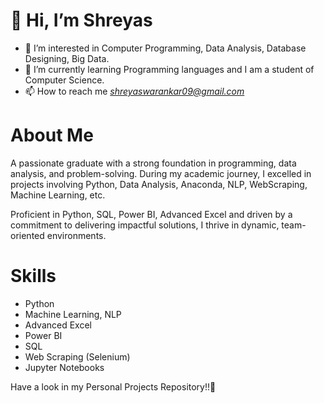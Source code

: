 # 👋 Hi, I’m Shreyas
- 👀 I’m interested in Computer Programming, Data Analysis, Database Designing, Big Data.
- 🌱 I’m currently learning Programming languages and I am a student of Computer Science.
- 📫 How to reach me *shreyaswarankar09@gmail.com*

# About Me
A passionate graduate with a strong foundation in programming, data analysis, and problem-solving. During my academic journey, I excelled in projects involving Python, Data Analysis, Anaconda, NLP, WebScraping, Machine Learning, etc.

Proficient in Python, SQL, Power BI, Advanced Excel and driven by a commitment to delivering impactful solutions, I thrive in dynamic, team-oriented environments.

# Skills
* Python
* Machine Learning, NLP
* Advanced Excel
* Power BI
* SQL
* Web Scraping (Selenium)
* Jupyter Notebooks

Have a look in my Personal Projects Repository!!🙌
